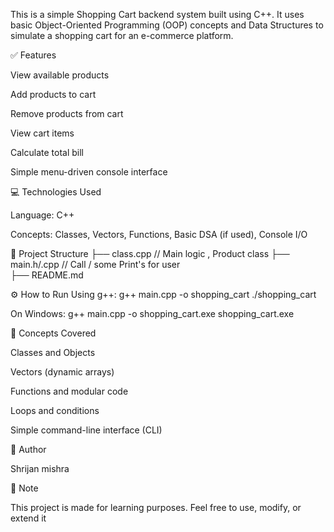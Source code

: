This is a simple Shopping Cart backend system built using C++. It uses basic Object-Oriented Programming (OOP) concepts and Data Structures to simulate a shopping cart for an e-commerce platform.

✅ Features

View available products

Add products to cart

Remove products from cart

View cart items

Calculate total bill

Simple menu-driven console interface

💻 Technologies Used

Language: C++

Concepts: Classes, Vectors, Functions, Basic DSA (if used), Console I/O

📁 Project Structure
├── class.cpp             // Main logic , Product class
├── main.h/.cpp          // Call / some Print's for user  
├── README.md


⚙️ How to Run
Using g++:
g++ main.cpp -o shopping_cart
./shopping_cart

On Windows:
g++ main.cpp -o shopping_cart.exe
shopping_cart.exe

🧠 Concepts Covered

Classes and Objects

Vectors (dynamic arrays)

Functions and modular code

Loops and conditions

Simple command-line interface (CLI)

👤 Author

Shrijan mishra

📌 Note

This project is made for learning purposes. Feel free to use, modify, or extend it
